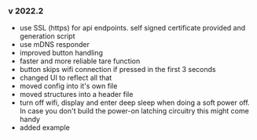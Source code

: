 ### v 2022.2
- use SSL (https) for api endpoints. self signed certificate provided and generation script
- use mDNS responder
- improved button handling
- faster and more reliable tare function
- button skips wifi connection if pressed in the first 3 seconds
- changed UI to reflect all that
- moved config into it's own file
- moved structures into a header file
- turn off wifi, display and enter deep sleep when doing a soft power off. In case you don't build the power-on latching circuitry this might come handy
- added example
